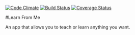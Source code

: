 [![Code Climate](https://codeclimate.com/github/monroepe/learn_from_me/badges/gpa.svg)](https://codeclimate.com/github/monroepe/learn_from_me) [![Build Status](https://travis-ci.org/monroepe/learn_from_me.svg)](https://travis-ci.org/monroepe/learn_from_me) [![Coverage Status](https://coveralls.io/repos/monroepe/learn_from_me/badge.png)](https://coveralls.io/r/monroepe/learn_from_me)

#Learn From Me

An app that allows you to teach or learn anything you want.
